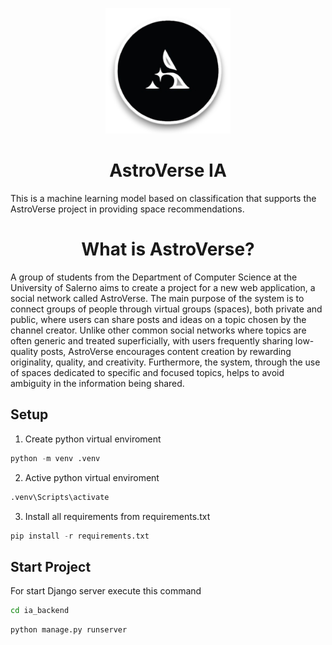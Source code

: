 <p align="center">
  <img src="./AstroVerselogo.png" width=200>
  <h1 align="center">AstroVerse IA</h1>
</p>
This is a machine learning model based on classification that supports the AstroVerse project in providing space recommendations.
<p align="center">
  <h1 align="center">What is AstroVerse?</h1>
</p>
A group of students from the Department of Computer Science at the University of Salerno aims to create a project for a new web application, a social network called AstroVerse. The main purpose of the system is to connect groups of people through virtual groups (spaces), both private and public, where users can share posts and ideas on a topic chosen by the channel creator. Unlike other common social networks where topics are often generic and treated superficially, with users frequently sharing low-quality posts, AstroVerse encourages content creation by rewarding originality, quality, and creativity. Furthermore, the system, through the use of spaces dedicated to specific and focused topics, helps to avoid ambiguity in the information being shared.


## Setup

 1. Create python virtual enviroment
```python
python -m venv .venv
```
 2. Active python virtual enviroment
```python
.venv\Scripts\activate
```
3. Install all requirements from requirements.txt
```python
pip install -r requirements.txt
```
## Start Project
For start Django server execute this command
```bash
cd ia_backend
```
```python
python manage.py runserver
```

